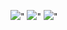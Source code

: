   <p>
    <img src="https://github.com/shitalchauhan769/cloke_flutter/assets/155465990/7399e2e3-9fe6-4e06-a882-b056820ffe16 height=1000,width=250"/>"
    <img src="https://github.com/shitalchauhan769/cloke_flutter/assets/155465990/0ff35e9b-b4c0-4af0-951f-76b8d9f387e8 height=1000,width=250"/>"
    <img src="https://github.com/shitalchauhan769/cloke_flutter/assets/155465990/ae9633a6-7118-4e97-b918-d1254d842363 height=1000,width=250"/>"
  </p>
